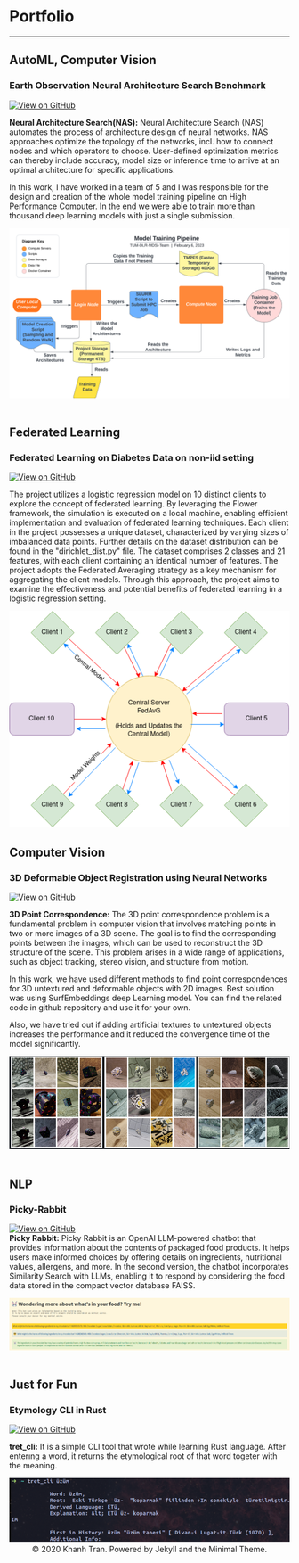 # Portfolio
---
## AutoML, Computer Vision

### Earth Observation Neural Architecture Search Benchmark 

[![View on GitHub](https://img.shields.io/badge/GitHub-View_on_GitHub-blue?logo=GitHub)](https://github.com/emreds/tum-dlr-automl-for-eo)

**Neural Architecture Search(NAS):** Neural Architecture Search (NAS) automates the process of architecture design of neural networks.  NAS approaches optimize the topology of the networks, incl. how to connect nodes and which operators to choose. User-defined optimization metrics can thereby include accuracy, model size or inference time to arrive at an optimal architecture for specific applications.

In this work, I have worked in a team of 5 and I was responsible for the design and creation of the  whole model training pipeline on High Performance Computer. In the end we were able to train more than thousand deep learning models with just a single submission.
<center><img src="images/EONas.png"/></center>


<br />

## Federated Learning 

### Federated Learning on Diabetes Data on non-iid setting

[![View on GitHub](https://img.shields.io/badge/GitHub-View_on_GitHub-blue?logo=GitHub)](https://github.com/emreds/federated-learning-diabetes)

The project utilizes a logistic regression model on 10 distinct clients to explore the concept of federated learning. By leveraging the Flower framework, the simulation is executed on a local machine, enabling efficient implementation and evaluation of federated learning techniques. Each client in the project possesses a unique dataset, characterized by varying sizes of imbalanced data points. Further details on the dataset distribution can be found in the "dirichlet_dist.py" file. The dataset comprises 2 classes and 21 features, with each client containing an identical number of features. The project adopts the Federated Averaging strategy as a key mechanism for aggregating the client models. Through this approach, the project aims to examine the effectiveness and potential benefits of federated learning in a logistic regression setting.
<center><img src="images/FLMedicineDiabetes.png"/></center>


## Computer Vision
### 3D Deformable Object Registration using Neural Networks

[![View on GitHub](https://img.shields.io/badge/GitHub-View_on_GitHub-blue?logo=GitHub)](https://github.com/emreds/3D-Registration)

**3D Point Correspondence:** The 3D point correspondence problem is a fundamental problem in computer vision that involves matching points in two or more images of a 3D scene. The goal is to find the corresponding points between the images, which can be used to reconstruct the 3D structure of the scene. This problem arises in a wide range of applications, such as object tracking, stereo vision, and structure from motion.

In this work, we have used different methods to find point correspondences for 3D untextured and deformable objects with 2D images. Best solution was using SurfEmbeddings deep Learning model. You can find the related code in github repository and use it for your own.

Also, we have tried out if adding artificial textures to untextured objects increases the performance and it reduced the convergence time of the model significantly.

<center><img src="images/3DVision.png"/></center>
<br />

## NLP
### Picky-Rabbit 
[![View on GitHub](https://img.shields.io/badge/GitHub-View_on_GitHub-blue?logo=GitHub)](https://github.com/emreds/picky-rabbit)<br />
**Picky Rabbit:** Picky Rabbit is an OpenAI LLM-powered chatbot that provides information about the contents of packaged food products. It helps users make informed choices by offering details on ingredients, nutritional values, allergens, and more. In the second version, the chatbot incorporates Similarity Search with LLMs, enabling it to respond by considering the food data stored in the compact vector database FAISS.
<center><img src="images/pickyRabbit.png"/></center>
<br />

## Just for Fun
### Etymology CLI in Rust 

[![View on GitHub](https://img.shields.io/badge/GitHub-View_on_GitHub-blue?logo=GitHub)](https://github.com/emreds/tret_cli)

**tret_cli:** It is a simple CLI tool that wrote while learning Rust language.
After enterıng a word, it returns the etymological root of that word togeter with the meaning.

<center><img src="images/tret.png"/></center>


<center>© 2020 Khanh Tran. Powered by Jekyll and the Minimal Theme.</center>
